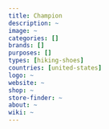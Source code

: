 ```yaml
---
title: Champion
description: ~
image: ~
categories: []
brands: []
purposes: []
types: [hiking-shoes]
countries: [united-states]
logo: ~
website: ~
shop: ~
store-finder: ~
about: ~
wiki: ~
---
```

